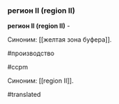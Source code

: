 ### регион II (region II)

**регион II (region II)** -

Синоним: [[желтая зона буфера]].

#производство

#ccpm

Синоним: [[region II]].

#translated
